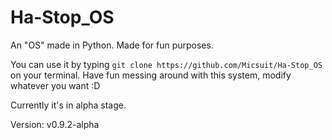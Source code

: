 # Ha-Stop_OS
An "OS" made in Python. Made for fun purposes.

You can use it by typing ```git clone https://github.com/Micsuit/Ha-Stop_OS``` on your terminal.
Have fun messing around with this system, modify whatever you want :D

Currently it's in alpha stage.

Version: v0.9.2-alpha

